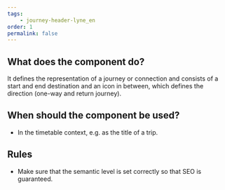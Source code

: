 ```yaml
---
tags: 
    - journey-header-lyne_en
order: 1
permalink: false
---
```


## What does the component do?
It defines the representation of a journey or connection and consists of a start and end destination and an icon in between, which defines the direction (one-way and return journey).

## When should the component be used?
* In the timetable context, e.g. as the title of a trip.

## Rules
* Make sure that the semantic level is set correctly so that SEO is guaranteed.

